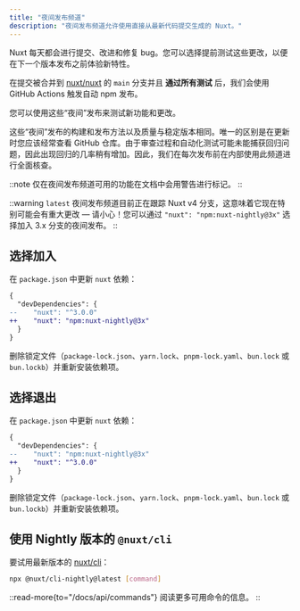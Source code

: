 ```yaml
---
title: "夜间发布频道"
description: "夜间发布频道允许使用直接从最新代码提交生成的 Nuxt。"
---
```


Nuxt 每天都会进行提交、改进和修复 bug。您可以选择提前测试这些更改，以便在下一个版本发布之前体验新特性。

在提交被合并到 [nuxt/nuxt](https://github.com/nuxt/nuxt) 的 `main` 分支并且 **通过所有测试** 后，我们会使用 GitHub Actions 触发自动 npm 发布。

您可以使用这些“夜间”发布来测试新功能和更改。

这些“夜间”发布的构建和发布方法以及质量与稳定版本相同。唯一的区别是在更新时您应该经常查看 GitHub 仓库。由于审查过程和自动化测试可能未能捕获回归问题，因此出现回归的几率稍有增加。因此，我们在每次发布前在内部使用此频道进行全面核查。

::note
仅在夜间发布频道可用的功能在文档中会用警告进行标记。
::

::warning
`latest` 夜间发布频道目前正在跟踪 Nuxt v4 分支，这意味着它现在特别可能会有重大更改 &mdash; 请小心！您可以通过 `"nuxt": "npm:nuxt-nightly@3x"` 选择加入 3.x 分支的夜间发布。
::

## 选择加入

在 `package.json` 中更新 `nuxt` 依赖：

```diff [package.json]
{
  "devDependencies": {
--    "nuxt": "^3.0.0"
++    "nuxt": "npm:nuxt-nightly@3x"
  }
}
```

删除锁定文件（`package-lock.json`、`yarn.lock`、`pnpm-lock.yaml`、`bun.lock` 或 `bun.lockb`）并重新安装依赖项。

## 选择退出

在 `package.json` 中更新 `nuxt` 依赖：

```diff [package.json]
{
  "devDependencies": {
--    "nuxt": "npm:nuxt-nightly@3x"
++    "nuxt": "^3.0.0"
  }
}
```

删除锁定文件（`package-lock.json`、`yarn.lock`、`pnpm-lock.yaml`、`bun.lock` 或 `bun.lockb`）并重新安装依赖项。

## 使用 Nightly 版本的 `@nuxt/cli`

要试用最新版本的 [nuxt/cli](https://github.com/nuxt/cli)：

```bash [Terminal]
npx @nuxt/cli-nightly@latest [command]
```

::read-more{to="/docs/api/commands"}
阅读更多可用命令的信息。
::
